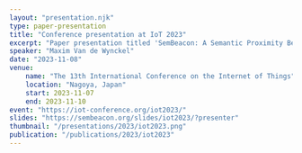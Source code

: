 ```yaml
---
layout: "presentation.njk"
type: paper-presentation
title: "Conference presentation at IoT 2023"
excerpt: "Paper presentation titled 'SemBeacon: A Semantic Proximity Beacon Solution for Discovering and Detecting the Position of Physical Things'"
speaker: "Maxim Van de Wynckel"
date: "2023-11-08"
venue:
    name: "The 13th International Conference on the Internet of Things"
    location: "Nagoya, Japan"
    start: 2023-11-07
    end: 2023-11-10
event: "https://iot-conference.org/iot2023/"
slides: "https://sembeacon.org/slides/iot2023/?presenter"
thumbnail: "/presentations/2023/iot2023.png"
publication: "/publications/2023/iot2023"
---
```

